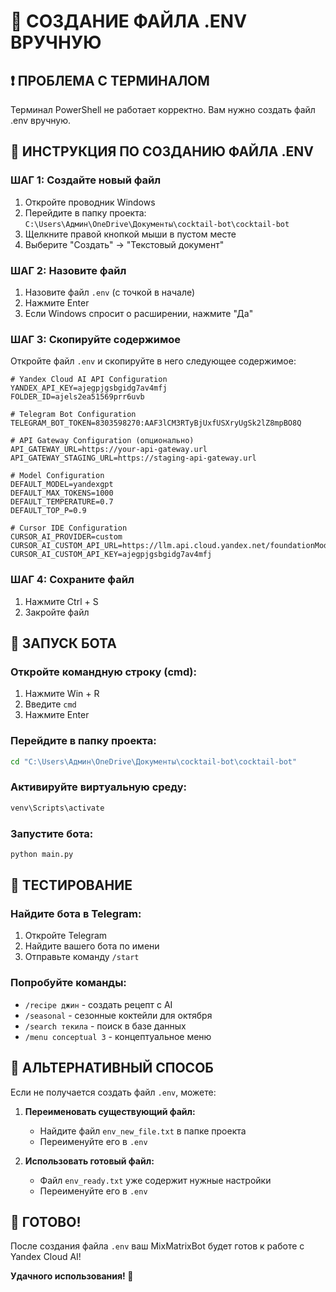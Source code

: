 # 🚀 СОЗДАНИЕ ФАЙЛА .ENV ВРУЧНУЮ

## ❗ ПРОБЛЕМА С ТЕРМИНАЛОМ
Терминал PowerShell не работает корректно. Вам нужно создать файл .env вручную.

## 📝 ИНСТРУКЦИЯ ПО СОЗДАНИЮ ФАЙЛА .ENV

### ШАГ 1: Создайте новый файл
1. Откройте проводник Windows
2. Перейдите в папку проекта: `C:\Users\Админ\OneDrive\Документы\cocktail-bot\cocktail-bot`
3. Щелкните правой кнопкой мыши в пустом месте
4. Выберите "Создать" → "Текстовый документ"

### ШАГ 2: Назовите файл
1. Назовите файл `.env` (с точкой в начале)
2. Нажмите Enter
3. Если Windows спросит о расширении, нажмите "Да"

### ШАГ 3: Скопируйте содержимое
Откройте файл `.env` и скопируйте в него следующее содержимое:

```env
# Yandex Cloud AI API Configuration
YANDEX_API_KEY=ajegpjgsbgidg7av4mfj
FOLDER_ID=ajels2ea51569prr6uvb

# Telegram Bot Configuration
TELEGRAM_BOT_TOKEN=8303598270:AAF3lCM3RTyBjUxfUSXryUgSk2lZ8mpBO8Q

# API Gateway Configuration (опционально)
API_GATEWAY_URL=https://your-api-gateway.url
API_GATEWAY_STAGING_URL=https://staging-api-gateway.url

# Model Configuration
DEFAULT_MODEL=yandexgpt
DEFAULT_MAX_TOKENS=1000
DEFAULT_TEMPERATURE=0.7
DEFAULT_TOP_P=0.9

# Cursor IDE Configuration
CURSOR_AI_PROVIDER=custom
CURSOR_AI_CUSTOM_API_URL=https://llm.api.cloud.yandex.net/foundationModels/v1/completion
CURSOR_AI_CUSTOM_API_KEY=ajegpjgsbgidg7av4mfj
```

### ШАГ 4: Сохраните файл
1. Нажмите Ctrl + S
2. Закройте файл

## 🚀 ЗАПУСК БОТА

### Откройте командную строку (cmd):
1. Нажмите Win + R
2. Введите `cmd`
3. Нажмите Enter

### Перейдите в папку проекта:
```cmd
cd "C:\Users\Админ\OneDrive\Документы\cocktail-bot\cocktail-bot"
```

### Активируйте виртуальную среду:
```cmd
venv\Scripts\activate
```

### Запустите бота:
```cmd
python main.py
```

## 🎯 ТЕСТИРОВАНИЕ

### Найдите бота в Telegram:
1. Откройте Telegram
2. Найдите вашего бота по имени
3. Отправьте команду `/start`

### Попробуйте команды:
- `/recipe джин` - создать рецепт с AI
- `/seasonal` - сезонные коктейли для октября
- `/search текила` - поиск в базе данных
- `/menu conceptual 3` - концептуальное меню

## 🔧 АЛЬТЕРНАТИВНЫЙ СПОСОБ

Если не получается создать файл `.env`, можете:

1. **Переименовать существующий файл:**
   - Найдите файл `env_new_file.txt` в папке проекта
   - Переименуйте его в `.env`

2. **Использовать готовый файл:**
   - Файл `env_ready.txt` уже содержит нужные настройки
   - Переименуйте его в `.env`

## 🎉 ГОТОВО!

После создания файла `.env` ваш MixMatrixBot будет готов к работе с Yandex Cloud AI!

**Удачного использования! 🍹**
















